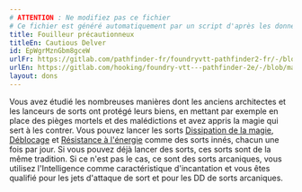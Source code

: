 ```yaml
---
# ATTENTION : Ne modifiez pas ce fichier
# Ce fichier est généré automatiquement par un script d'après les données du module Foundry VTT officiel et de sa traduction
title: Fouilleur précautionneux
titleEn: Cautious Delver
id: EpWgrMznGbm8gceW
urlFr: https://gitlab.com/pathfinder-fr/foundryvtt-pathfinder2-fr/-/blob/master/data/feats/EpWgrMznGbm8gceW.htm
urlEn: https://gitlab.com/hooking/foundry-vtt---pathfinder-2e/-/blob/master/packs/data/feats.db/cautious-delver.json
layout: dons
---
```

Vous avez étudié les nombreuses manières dont les anciens architectes et les lanceurs de sorts ont protégé leurs biens, en mettant par exemple en place des pièges mortels et des malédictions et avez appris la magie qui sert à les contrer. Vous pouvez lancer les sorts [Dissipation de la magie](../sorts/dissipation-de-la-magie.md), [Déblocage](../sorts/déblocage.md) et [Résistance à l'énergie](../sorts/résistance-à-l-énergie.md) comme des sorts innés, chacun une fois par jour. Si vous pouvez déjà lancer des sorts, ces sorts sont de la même tradition. Si ce n'est pas le cas, ce sont des sorts arcaniques, vous utilisez l'Intelligence comme caractéristique d'incantation et vous êtes qualifié pour les jets d'attaque de sort et pour les DD de sorts arcaniques.
